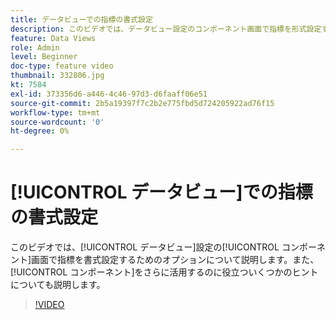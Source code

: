 ```yaml
---
title: データビューでの指標の書式設定
description: このビデオでは、データビュー設定のコンポーネント画面で指標を形式設定するためのオプションについて説明します。また、コンポーネントをさらに活用するのに役立ついくつかのヒントについても説明します。
feature: Data Views
role: Admin
level: Beginner
doc-type: feature video
thumbnail: 332806.jpg
kt: 7584
exl-id: 373356d6-a446-4c46-97d3-d6faaff06e51
source-git-commit: 2b5a19397f7c2b2e775fbd5d724205922ad76f15
workflow-type: tm+mt
source-wordcount: '0'
ht-degree: 0%

---
```


# [!UICONTROL データビュー]での指標の書式設定

このビデオでは、[!UICONTROL データビュー]設定の[!UICONTROL コンポーネント]画面で指標を書式設定するためのオプションについて説明します。また、[!UICONTROL コンポーネント]をさらに活用するのに役立ついくつかのヒントについても説明します。

>[!VIDEO](https://video.tv.adobe.com/v/332806/?quality=12&learn=on)
